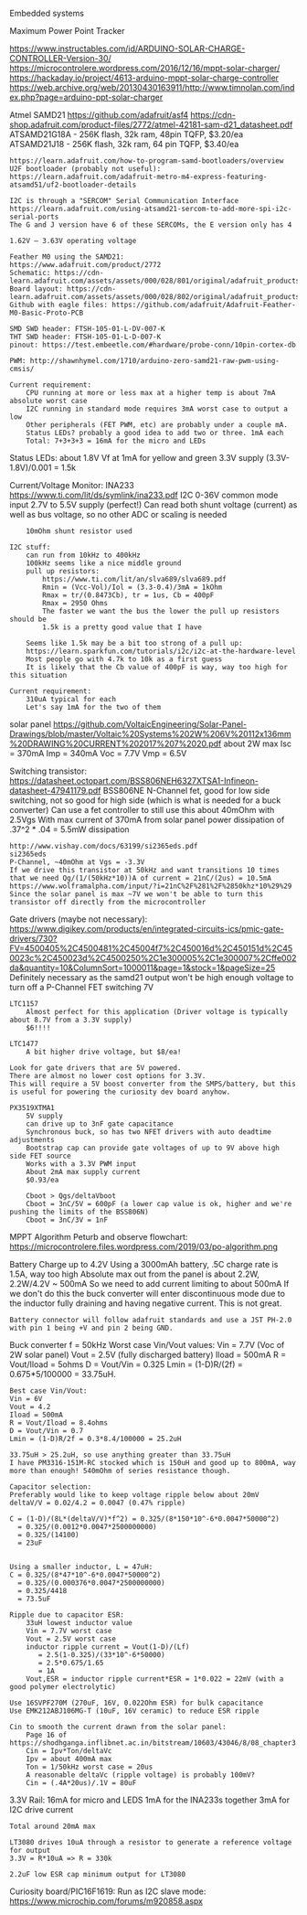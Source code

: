 Embedded systems

Maximum Power Point Tracker

https://www.instructables.com/id/ARDUINO-SOLAR-CHARGE-CONTROLLER-Version-30/
https://microcontrolere.wordpress.com/2016/12/16/mppt-solar-charger/
https://hackaday.io/project/4613-arduino-mppt-solar-charge-controller
https://web.archive.org/web/20130430163911/http://www.timnolan.com/index.php?page=arduino-ppt-solar-charger

Atmel SAMD21
    https://github.com/adafruit/asf4
    https://cdn-shop.adafruit.com/product-files/2772/atmel-42181-sam-d21_datasheet.pdf
    ATSAMD21G18A - 256K flash, 32k ram, 48pin TQFP, $3.20/ea
    ATSAMD21J18 - 256K flash, 32k ram, 64 pin TQFP, $3.40/ea

    https://learn.adafruit.com/how-to-program-samd-bootloaders/overview
    U2F bootloader (probably not useful): https://learn.adafruit.com/adafruit-metro-m4-express-featuring-atsamd51/uf2-bootloader-details

    I2C is through a "SERCOM" Serial Communication Interface https://learn.adafruit.com/using-atsamd21-sercom-to-add-more-spi-i2c-serial-ports
    The G and J version have 6 of these SERCOMs, the E version only has 4

    1.62V – 3.63V operating voltage

    Feather M0 using the SAMD21:
    https://www.adafruit.com/product/2772
    Schematic: https://cdn-learn.adafruit.com/assets/assets/000/028/801/original/adafruit_products_M0SCHEM.png
    Board layout: https://cdn-learn.adafruit.com/assets/assets/000/028/802/original/adafruit_products_m0fab.png
    Github with eagle files: https://github.com/adafruit/Adafruit-Feather-M0-Basic-Proto-PCB

    SMD SWD header: FTSH-105-01-L-DV-007-K
    THT SWD header: FTSH-105-01-L-D-007-K
    pinout: https://test.embeetle.com/#hardware/probe-conn/10pin-cortex-db

    PWM: http://shawnhymel.com/1710/arduino-zero-samd21-raw-pwm-using-cmsis/

    Current requirement:
        CPU running at more or less max at a higher temp is about 7mA absolute worst case
        I2C running in standard mode requires 3mA worst case to output a low
        Other peripherals (FET PWM, etc) are probably under a couple mA.
        Status LEDs? probably a good idea to add two or three. 1mA each
        Total: 7+3+3+3 = 16mA for the micro and LEDs

Status LEDs:
    about 1.8V Vf at 1mA for yellow and green
    3.3V supply
    (3.3V-1.8V)/0.001 = 1.5k


Current/Voltage Monitor:
    INA233
        https://www.ti.com/lit/ds/symlink/ina233.pdf
        I2C
        0-36V common mode input
        2.7V to 5.5V supply (perfect!)
        Can read both shunt voltage (current) as well as bus voltage, so no other ADC or scaling is needed

        10mOhm shunt resistor used

    I2C stuff:
        can run from 10kHz to 400kHz
        100kHz seems like a nice middle ground
        pull up resistors:
            https://www.ti.com/lit/an/slva689/slva689.pdf
            Rmin = (Vcc-Vol)/Iol = (3.3-0.4)/3mA = 1kOhm
            Rmax = tr/(0.8473Cb), tr = 1us, Cb = 400pF
            Rmax = 2950 Ohms
            The faster we want the bus the lower the pull up resistors should be
            1.5k is a pretty good value that I have

        Seems like 1.5k may be a bit too strong of a pull up:
        https://learn.sparkfun.com/tutorials/i2c/i2c-at-the-hardware-level
        Most people go with 4.7k to 10k as a first guess
        It is likely that the Cb value of 400pF is way, way too high for this situation

    Current requirement:
        310uA typical for each
        Let's say 1mA for the two of them

solar panel
    https://github.com/VoltaicEngineering/Solar-Panel-Drawings/blob/master/Voltaic%20Systems%202W%206V%20112x136mm%20DRAWING%20CURRENT%202017%207%2020.pdf
    about 2W max
    Isc = 370mA
    Imp = 340mA
    Voc = 7.7V
    Vmp = 6.5V

Switching transistor:
    https://datasheet.octopart.com/BSS806NEH6327XTSA1-Infineon-datasheet-47941179.pdf
    BSS806NE
    N-Channel fet, good for low side switching, not so good for high side (which is what is needed for a buck converter)
    Can use a fet controller to still use this
    about 40mOhm with 2.5Vgs
    With max current of 370mA from solar panel power dissipation of .37^2 * .04 = 5.5mW dissipation
    
    http://www.vishay.com/docs/63199/si2365eds.pdf
    si2365eds
    P-Channel, ~40mOhm at Vgs = -3.3V
    If we drive this transistor at 50kHz and want transitions 10 times that we need Qg/(1/(50kHz*10))A of current = 21nC/(2us) = 10.5mA https://www.wolframalpha.com/input/?i=21nC%2F%281%2F%2850khz*10%29%29
    Since the solar panel is max ~7V we won't be able to turn this transistor off directly from the microcontroller

Gate drivers (maybe not necessary):
    https://www.digikey.com/products/en/integrated-circuits-ics/pmic-gate-drivers/730?FV=4500405%2C4500481%2C45004f7%2C450016d%2C450151d%2C450023c%2C450023d%2C4500250%2C1e300005%2C1e300007%2Cffe002da&quantity=10&ColumnSort=1000011&page=1&stock=1&pageSize=25
    Definitely necessary as the samd21 output won't be high enough voltage to turn off a P-Channel FET switching 7V

    LTC1157
        Almost perfect for this application (Driver voltage is typically about 8.7V from a 3.3V supply)
        $6!!!!

    LTC1477
        A bit higher drive voltage, but $8/ea!

    Look for gate drivers that are 5V powered.
    There are almost no lower cost options for 3.3V.
    This will require a 5V boost converter from the SMPS/battery, but this is useful for powering the curiosity dev board anyhow.

    PX3519XTMA1
        5V supply
        can drive up to 3nF gate capacitance
        Synchronous buck, so has two NFET drivers with auto deadtime adjustments
        Bootstrap cap can provide gate voltages of up to 9V above high side FET source
        Works with a 3.3V PWM input
        About 2mA max supply current
        $0.93/ea

        Cboot > Qgs/deltaVboot
        Cboot = 3nC/5V = 600pF (a lower cap value is ok, higher and we're pushing the limits of the BSS806N)
        Cboot = 3nC/3V = 1nF

MPPT Algorithm
Peturb and observe flowchart:
https://microcontrolere.files.wordpress.com/2019/03/po-algorithm.png

Battery
    Charge up to 4.2V
    Using a 3000mAh battery, .5C charge rate is 1.5A, way too high
    Absolute max out from the panel is about 2.2W, 2.2W/4.2V ~ 500mA
    So we need to add current limiting to about 500mA
    If we don't do this the buck converter will enter discontinuous mode due to the inductor fully draining and having negative current. This is not great.

    Battery connector will follow adafruit standards and use a JST PH-2.0 with pin 1 being +V and pin 2 being GND.

Buck converter
    f = 50kHz
    Worst case Vin/Vout values:
    Vin = 7.7V (Voc of 2W solar panel)
    Vout = 2.5V (fully discharged battery)
    Iload = 500mA
    R = Vout/Iload = 5ohms
    D = Vout/Vin = 0.325
    Lmin = (1-D)R/(2f) = 0.675*5/100000 = 33.75uH.

    Best case Vin/Vout:
    Vin = 6V
    Vout = 4.2
    Iload = 500mA
    R = Vout/Iload = 8.4ohms
    D = Vout/Vin = 0.7
    Lmin = (1-D)R/2f = 0.3*8.4/100000 = 25.2uH

    33.75uH > 25.2uH, so use anything greater than 33.75uH
    I have PM3316-151M-RC stocked which is 150uH and good up to 800mA, way more than enough! 540mOhm of series resistance though.

    Capacitor selection:
    Preferably would like to keep voltage ripple below about 20mV
    deltaV/V = 0.02/4.2 = 0.0047 (0.47% ripple)

    C = (1-D)/(8L*(deltaV/V)*f^2) = 0.325/(8*150*10^-6*0.0047*50000^2) 
      = 0.325/(0.0012*0.0047*2500000000)
      = 0.325/(14100)
      = 23uF


    Using a smaller inductor, L = 47uH:
    C = 0.325/(8*47*10^-6*0.0047*50000^2)
      = 0.325/(0.000376*0.0047*2500000000)
      = 0.325/4418
      = 73.5uF

    Ripple due to capacitor ESR:
        33uH lowest inductor value
        Vin = 7.7V worst case
        Vout = 2.5V worst case
        inductor ripple current = Vout(1-D)/(Lf) 
           = 2.5(1-0.325)/(33*10^-6*50000)
           = 2.5*0.675/1.65 
           = 1A
        Vout,ESR = inductor ripple current*ESR = 1*0.022 = 22mV (with a good polymer electrolytic)

    Use 16SVPF270M (270uF, 16V, 0.022Ohm ESR) for bulk capacitance
    Use EMK212ABJ106MG-T (10uF, 16V ceramic) to reduce ESR ripple

    Cin to smooth the current drawn from the solar panel:
        Page 16 of https://shodhganga.inflibnet.ac.in/bitstream/10603/43046/8/08_chapter3.pdf
        Cin = Ipv*Ton/deltaVc
        Ipv = about 400mA max
        Ton = 1/50kHz worst case = 20us
        A reasonable deltaVc (ripple voltage) is probably 100mV?
        Cin = (.4A*20us)/.1V = 80uF


3.3V Rail:
    16mA for micro and LEDS
    1mA for the INA233s together
    3mA for I2C drive current

    Total around 20mA max

    LT3080 drives 10uA through a resistor to generate a reference voltage for output
    3.3V = R*10uA => R = 330k

    2.2uF low ESR cap minimum output for LT3080

Curiosity board/PIC16F1619:
    Run as I2C slave mode: https://www.microchip.com/forums/m920858.aspx